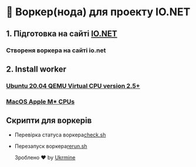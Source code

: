 # :checkered_flag: Воркер(нода) для проекту IO.NET 

## 1. Підготовка на сайті <a href="https://cloud.io.net/worker/devices/" target="_blank">IO.NET</a>

### Створеня воркера на сайті io.net

## 2. Install worker 
### [Ubuntu 20.04 QEMU Virtual CPU version 2.5+](Install_linux_UA.md)
### [MacOS Apple M* CPUs](Install_mac_UA.md)

## Скрипти для воркерів
- Перевірка статуса воркера<a href="https://github.com/ukrmine/ionet/raw/main/check.sh" target="_blank">check.sh</a>
- Перезапуск воркера<a href="https://github.com/ukrmine/ionet/raw/main/rerun.sh" target="_blank">rerun.sh</a>
  
  Зроблено :heart: by <a href="https://github.com/ukrmine" target="_blank">Ukrmine</a>
